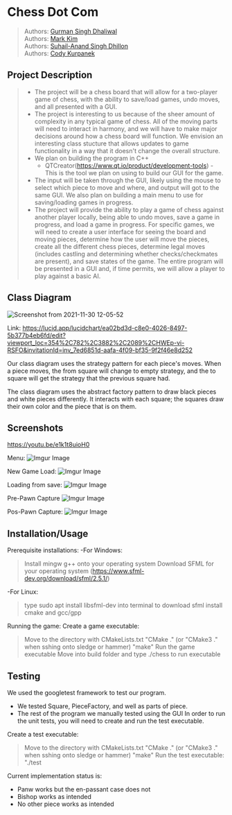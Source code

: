 # Chess Dot Com
 
 > Authors: [Gurman Singh Dhaliwal](https://github.com/gsinghd)\
 > Authors: [Mark Kim](https://github.com/karkmim448)\
 > Authors: [Suhail-Anand Singh Dhillon](https://github.com/DhillonSuhail)\
 > Authors: [Cody Kurpanek](https://github.com/CodyKurpanek)

## Project Description
 > * The project will be a chess board that will allow for a two-player game of chess, with the ability to save/load games, undo moves, and all presented with a GUI.
 > * The project is interesting to us because of the sheer amount of complexity in any typical game of chess.  All of the moving parts will need to interact in harmony, and we will have to make major decisions around how a chess board will function.  We envision an interesting class stucture that allows updates to game functionality in a way that it doesn't change the overall structure. 
 > * We plan on building the program in C++
 >   * QTCreator(https://www.qt.io/product/development-tools) - This is the tool we plan on using to build our GUI for the game.
 > * The input will be taken through the GUI, likely using the mouse to select which piece to move and where, and output will got to the same GUI. We also plan on building a main menu to use for saving/loading games in progress. 
 > * The project will provide the ability to play a game of chess against another player locally, being able to undo moves, save a game in progress, and load a game in progress. For specific games, we will need to create a user interface for seeing the board and moving pieces, determine how the user will move the pieces, create all the different chess pieces, determine legal moves (includes castling and determining whether checks/checkmates are present), and save states of the game. The entire program will be presented in a GUI and, if time permits, we will allow a player to play against a basic AI.

 
## Class Diagram
![Screenshot from 2021-11-30 12-05-52](https://user-images.githubusercontent.com/51354509/144120081-5cb4861e-46fd-4fe8-9256-394ad7a92edc.png)

Link:
https://lucid.app/lucidchart/ea02bd3d-c8e0-4026-8497-5b377b4eb6fd/edit?viewport_loc=354%2C782%2C3882%2C2089%2CHWEp-vi-RSFO&invitationId=inv_7ed6851d-aafa-4f09-bf35-9f2f46e8d252

Our class diagram uses the strategy pattern for each piece's moves. When a piece moves, the from square will change to empty strategy, and the to square will get the strategy that the previous square had.

The class diagram uses the abstract factory pattern to draw black pieces and white pieces differently. It interacts with each square; the squares draw their own color and the piece that is on them. 

 
 ## Screenshots
 https://youtu.be/e1k1t8uioH0
 
 Menu:
 ![Imgur Image](https://imgur.com/UBE6ons)
 
 New Game Load:
 ![Imgur Image](https://imgur.com/pztGuoi)
 
 Loading from save:
 ![Imgur Image](https://imgur.com/dUVl7aJ)
 
 Pre-Pawn Capture
 ![Imgur Image](https://imgur.com/5WlFAlO)
 
 Pos-Pawn Capture:
 ![Imgur Image](https://imgur.com/dakwlcz)

## Installation/Usage
Prerequisite installations:
-For Windows:
> Install mingw g++ onto your operating system 
> Download SFML for your operating system (https://www.sfml-dev.org/download/sfml/2.5.1/)

-For Linux:
> type sudo apt install libsfml-dev into terminal to download sfml
> install cmake and gcc/gpp

Running the game:
Create a game executable:
 > Move to the directory with CMakeLists.txt
 > "CMake ." (or "CMake3 ." when sshing onto sledge or hammer)
 > "make"
 Run the game executable
 > Move into build folder and type ./chess to run executable

## Testing
We used the googletest framework to test our program.
 - We tested Square, PieceFactory, and well as parts of piece.
 - The rest of the program we manually tested using the GUI
In order to run the unit tests, you will need to create and run the test executable.

Create a test executable:
 > Move to the directory with CMakeLists.txt
 > "CMake ." (or "CMake3 ." when sshing onto sledge or hammer)
 > "make"
 Run the test executable:
 > "./test

Current implementation status is:
- Panw works but the en-passant case does not
- Bishop works as intended
- No other piece works as intended
 
